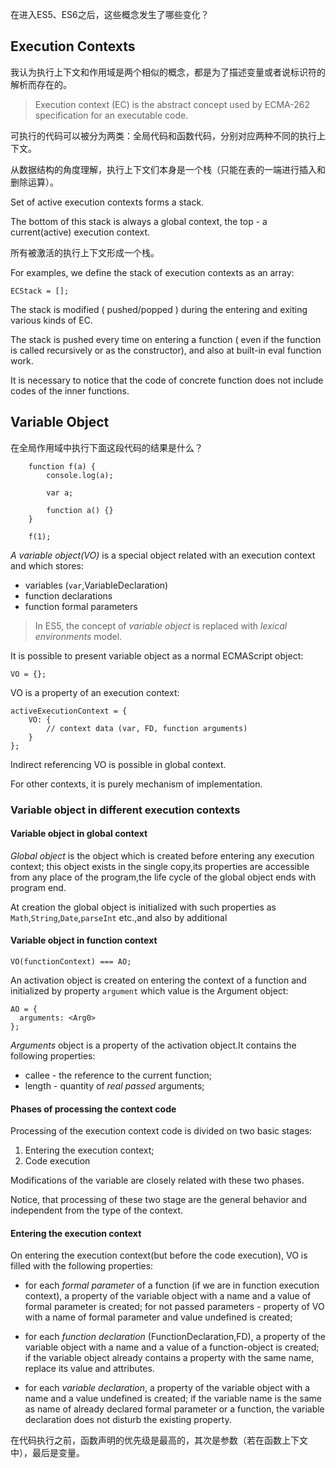 在进入ES5、ES6之后，这些概念发生了哪些变化？

## Execution Contexts

我认为执行上下文和作用域是两个相似的概念，都是为了描述变量或者说标识符的解析而存在的。

> Execution context (EC) is the abstract concept used by ECMA-262 specification for an executable code.

可执行的代码可以被分为两类：全局代码和函数代码，分别对应两种不同的执行上下文。

从数据结构的角度理解，执行上下文们本身是一个栈（只能在表的一端进行插入和删除运算）。

Set of active execution contexts forms a stack.

The bottom of this stack is always a global context, the top - a current(active) execution context.

所有被激活的执行上下文形成一个栈。

For examples, we define the stack of execution contexts as an array:

    ECStack = [];

The stack is modified ( pushed/popped ) during the entering and exiting various kinds of EC.

The stack is pushed every time on entering a function ( even if the function is called recursively or as the constructor), and also at built-in eval function work.

It is necessary to notice that the code of concrete function does not include codes of the inner functions.

## Variable Object

在全局作用域中执行下面这段代码的结果是什么？

        function f(a) {
            console.log(a);
            
            var a;
            
            function a() {}
        }
        
        f(1);

*A variable object(VO)* is a special object related with an execution context and which stores:

- variables (`var`,VariableDeclaration)
- function declarations
- function formal parameters

> In ES5, the concept of *variable object* is replaced with *lexical environments* model. 

It is possible to present variable object as a normal ECMAScript object:

    VO = {};

VO is a property of an execution context:

    activeExecutionContext = {
        VO: {
            // context data (var, FD, function arguments)
        }
    };

Indirect referencing VO is possible in global context.

For other contexts, it is purely mechanism of implementation.

### Variable object in different execution contexts

#### Variable object in global context

*Global object* is the object which is created before entering any execution context; this object exists in the single copy,its properties are accessible from any place of the program,the life cycle of the global object ends with program end.

At creation the global object is initialized with such properties as `Math`,`String`,`Date`,`parseInt` etc.,and also by additional

#### Variable object in function context

    VO(functionContext) === AO;
    
An activation object is created on entering the context of a function and initialized by property `argument` which value is the Argument object:

    AO = {
      arguments: <Arg0>
    };  
    
*Arguments* object is a property of the activation object.It contains the following properties:

- callee - the reference to the current function;
- length - quantity of *real passed* arguments;


#### Phases of processing the context code

Processing of the execution context code is divided on two basic stages:

1. Entering the execution context;
2. Code execution

Modifications of the variable are closely related with these two phases.

Notice, that processing of these two stage are the general behavior and independent from the type of the context.

#### Entering the execution context

On entering the execution context(but before the code execution), VO is filled with the following properties:

- for each *formal parameter* of a function (if we are in function execution context), a property of the variable object with a name and a value of formal parameter is created; for not passed parameters - property of VO with a name of formal parameter and value undefined is created;

- for each *function declaration* (FunctionDeclaration,FD), a property of the variable object with a name and a value of a function-object is created; if the variable object already contains a property with the same name, replace its value and attributes.

- for each *variable declaration*, a property of the variable object with a name and a value undefined is created; if the variable name is the same as name of already declared formal parameter or a function, the variable declaration does not disturb the existing property.

在代码执行之前，函数声明的优先级是最高的，其次是参数（若在函数上下文中），最后是变量。
      